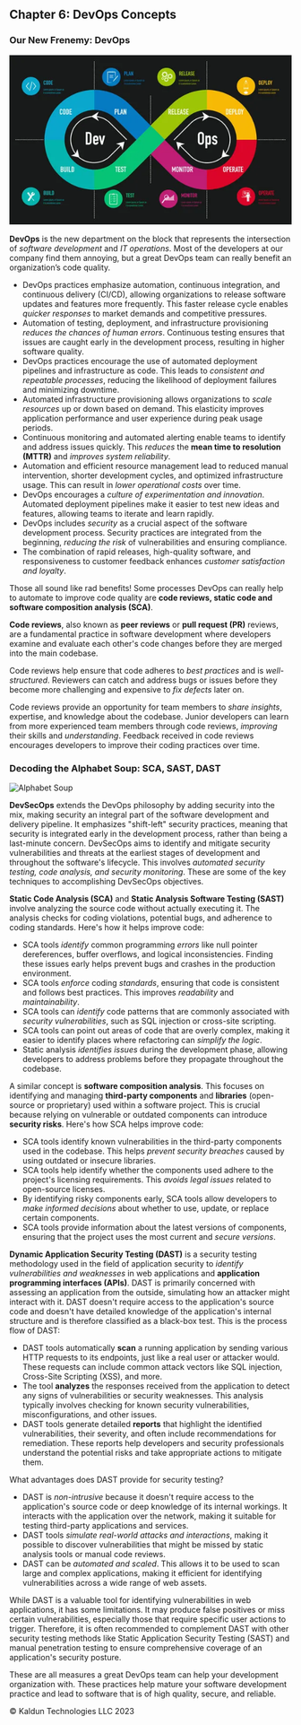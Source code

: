 ## Chapter 6: DevOps Concepts <a id="ch06-devops"></a>

### Our New Frenemy: DevOps

![DevOps](/images/devops.jpg "DevOps")

**DevOps** is the new department on the block that represents the intersection of _software development_ and _IT operations_. Most of the developers at our company find them annoying, but a great DevOps team can really benefit an organization’s code quality.
- DevOps practices emphasize automation, continuous integration, and continuous delivery (CI/CD), allowing organizations to release software updates and features more frequently. This faster release cycle enables _quicker responses_ to market demands and competitive pressures.
- Automation of testing, deployment, and infrastructure provisioning _reduces the chances of human errors_. Continuous testing ensures that issues are caught early in the development process, resulting in higher software quality.
- DevOps practices encourage the use of automated deployment pipelines and infrastructure as code. This leads to _consistent and repeatable processes_, reducing the likelihood of deployment failures and minimizing downtime.
- Automated infrastructure provisioning allows organizations to _scale resources_ up or down based on demand. This elasticity improves application performance and user experience during peak usage periods.
- Continuous monitoring and automated alerting enable teams to identify and address issues quickly. This _reduces_ the **mean time to resolution (MTTR)** and _improves system reliability_.
- Automation and efficient resource management lead to reduced manual intervention, shorter development cycles, and optimized infrastructure usage. This can result in _lower operational costs_ over time.
- DevOps encourages a _culture of experimentation and innovation_. Automated deployment pipelines make it easier to test new ideas and features, allowing teams to iterate and learn rapidly.
- DevOps includes _security_ as a crucial aspect of the software development process. Security practices are integrated from the beginning, _reducing the risk_ of vulnerabilities and ensuring compliance.
- The combination of rapid releases, high-quality software, and responsiveness to customer feedback enhances _customer satisfaction and loyalty_.

Those all sound like rad benefits! Some processes DevOps can really help to automate to improve code quality are **code reviews, static code and software composition analysis (SCA)**.

**Code reviews**, also known as **peer reviews** or **pull request (PR)** reviews, are a fundamental practice in software development where developers examine and evaluate each other's code changes before they are merged into the main codebase.

Code reviews help ensure that code adheres to _best practices_ and is _well-structured_. Reviewers can catch and address bugs or issues before they become more challenging and expensive to _fix defects_ later on.

Code reviews provide an opportunity for team members to _share insights_, expertise, and knowledge about the codebase. Junior developers can learn from more experienced team members through code reviews, _improving_ their skills and _understanding_. Feedback received in code reviews encourages developers to improve their coding practices over time.

### Decoding the Alphabet Soup: SCA, SAST, DAST

![Alphabet Soup](/images/alphabet-soup-help.jpg "Alphabet Soup")

**DevSecOps** extends the DevOps philosophy by adding security into the mix, making security an integral part of the software development and delivery pipeline. It emphasizes "shift-left" security practices, meaning that security is integrated early in the development process, rather than being a last-minute concern. DevSecOps aims to identify and mitigate security vulnerabilities and threats at the earliest stages of development and throughout the software's lifecycle. This involves _automated security testing, code analysis, and security monitoring_. These are some of the key techniques to accomplishing DevSecOps objectives.

**Static Code Analysis (SCA)** and **Static Analysis Software Testing (SAST)** involve analyzing the source code without actually executing it. The analysis checks for coding violations, potential bugs, and adherence to coding standards. Here's how it helps improve code:
- SCA tools _identify_ common programming _errors_ like null pointer dereferences, buffer overflows, and logical inconsistencies. Finding these issues early helps prevent bugs and crashes in the production environment.
- SCA tools _enforce_ coding _standards_, ensuring that code is consistent and follows best practices. This improves _readability_ and _maintainability_.
- SCA tools can _identify_ code patterns that are commonly associated with _security vulnerabilities_, such as SQL injection or cross-site scripting.
- SCA tools can point out areas of code that are overly complex, making it easier to identify places where refactoring can _simplify the logic_.
- Static analysis _identifies issues_ during the development phase, allowing developers to address problems before they propagate throughout the codebase.

A similar concept is **software composition analysis**. This focuses on identifying and managing **third-party components** and **libraries** (open-source or proprietary) used within a software project. This is crucial because relying on vulnerable or outdated components can introduce **security risks**. Here's how SCA helps improve code:
- SCA tools identify known vulnerabilities in the third-party components used in the codebase. This helps _prevent security breaches_ caused by using outdated or insecure libraries.
- SCA tools help identify whether the components used adhere to the project's licensing requirements. This _avoids legal issues_ related to open-source licenses.
- By identifying risky components early, SCA tools allow developers to _make informed decisions_ about whether to use, update, or replace certain components.
- SCA tools provide information about the latest versions of components, ensuring that the project uses the most current and _secure versions_.

**Dynamic Application Security Testing (DAST)** is a security testing methodology used in the field of application security to _identify vulnerabilities and weaknesses_ in web applications and **application programming interfaces (APIs)**. DAST is primarily concerned with assessing an application from the outside, simulating how an attacker might interact with it. DAST doesn't require access to the application's source code and doesn't have detailed knowledge of the application's internal structure and is therefore classified as a black-box test. This is the process flow of DAST:
- DAST tools automatically **scan** a running application by sending various HTTP requests to its endpoints, just like a real user or attacker would. These requests can include common attack vectors like SQL injection, Cross-Site Scripting (XSS), and more.
- The tool **analyzes** the responses received from the application to detect any signs of vulnerabilities or security weaknesses. This analysis typically involves checking for known security vulnerabilities, misconfigurations, and other issues.
- DAST tools generate detailed **reports** that highlight the identified vulnerabilities, their severity, and often include recommendations for remediation. These reports help developers and security professionals understand the potential risks and take appropriate actions to mitigate them.

What advantages does DAST provide for security testing?
- DAST is _non-intrusive_ because it doesn't require access to the application's source code or deep knowledge of its internal workings. It interacts with the application over the network, making it suitable for testing third-party applications and services.
- DAST tools _simulate real-world attacks and interactions_, making it possible to discover vulnerabilities that might be missed by static analysis tools or manual code reviews.
- DAST can be _automated and scaled_. This allows it to be used to scan large and complex applications, making it efficient for identifying vulnerabilities across a wide range of web assets.

While DAST is a valuable tool for identifying vulnerabilities in web applications, it has some limitations. It may produce false positives or miss certain vulnerabilities, especially those that require specific user actions to trigger. Therefore, it is often recommended to complement DAST with other security testing methods like Static Application Security Testing (SAST) and manual penetration testing to ensure comprehensive coverage of an application's security posture.

These are all measures a great DevOps team can help your development organization with. These practices help mature your software development practice and lead to software that is of high quality, secure, and reliable.

&copy; Kaldun Technologies LLC 2023
